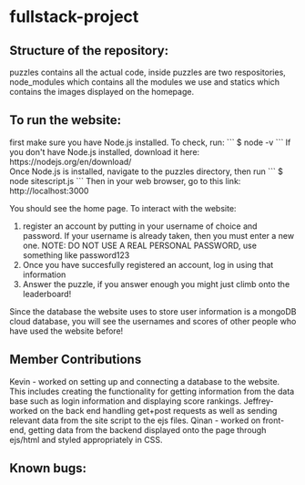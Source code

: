 # fullstack-project

## Structure of the repository:
puzzles contains all the actual code, inside puzzles are two respositories, node_modules which contains all the modules we use and statics which contains the images displayed on the homepage. 


## To run the website:
<p>
first make sure you have Node.js installed. To check, run:
```
$ node -v
```
If you don't have Node.js installed, download it here: https://nodejs.org/en/download/ <br>
Once Node.js is installed, navigate to the puzzles directory, then run
```
$ node sitescript.js
```
Then in your web browser, go to this link: http://localhost:3000

You should see the home page. To interact with the website:
1. register an account by putting in your username of choice and password. If your username is already taken, then you must enter a new one. NOTE: DO NOT USE A REAL PERSONAL PASSWORD, use something like password123
2. Once you have succesfully registered an account, log in using that information
2. Answer the puzzle, if you answer enough you might just climb onto the leaderboard!

Since the database the website uses to store user information is a mongoDB cloud database, you will see the usernames and scores of other people who have used the website before! 
</p>

## Member Contributions
Kevin - worked on setting up and connecting a database to the website. This includes creating the functionality for getting information from the data base such as login information and displaying score rankings.
Jeffrey- worked on the back end handling get+post requests as well as sending relevant data from the site script to the ejs files.
Qinan - worked on front-end, getting data from the backend displayed onto the page through ejs/html and styled appropriately in CSS.


## Known bugs: 

